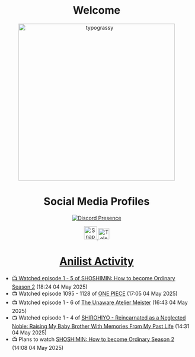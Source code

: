 <div align="center">

# Welcome
<a href="https://github.com/kawarimidoll/typograssy">
    <img alt="typograssy" src="https://typograssy.deno.dev/api?text=%E3%82%88%E3%81%86%E3%81%93%E3%81%9D%E3%81%BF%E3%81%AA%E3%81%95%E3%82%93%20-%20Sheby--&&l0=none&l1=82d9d0&l2=027353&l3=038c4c&l4=01402e&bg=none&frame=none&speed=100&comment=" width="421.99">
</a>

</div>

<div align="center">

# Social Media Profiles

[![Discord Presence](https://lanyard.cnrad.dev/api/612532963938271232)](https://discord.com/users/612532963938271232)


<a href="https://www.snapchat.com/add/a.sheby" title="Snapchat Profile">
    <img src="https://www.freepnglogos.com/uploads/snapchat-logo-png-0.png" width="35" alt="Snapchat Logo" />


<a href="https://t.me/ASheby" title="Telegram Profile">
    <img src="https://www.freepnglogos.com/uploads/telegram-logo-png-0.png" width="30" alt="Telegram Logo" />


</div>

<div align="center">

# Anilist Activity

</div>

<!-- ANILIST_ACTIVITY:start -->

-   📺 Watched episode 1 - 5 of [SHOSHIMIN: How to become Ordinary Season 2](https://anilist.co/anime/181182) (18:24 04 May 2025)
-   📺 Watched episode 1095 - 1128 of [ONE PIECE](https://anilist.co/anime/21) (17:05 04 May 2025)
-   📺 Watched episode 1 - 6 of [The Unaware Atelier Meister](https://anilist.co/anime/183133) (16:43 04 May 2025)
-   📺 Watched episode 1 - 4 of [SHIROHIYO - Reincarnated as a Neglected Noble: Raising My Baby Brother With Memories From My Past Life](https://anilist.co/anime/179541) (14:31 04 May 2025)
-   📺 Plans to watch [SHOSHIMIN: How to become Ordinary Season 2](https://anilist.co/anime/181182) (14:08 04 May 2025)

<!-- ANILIST_ACTIVITY:end -->
